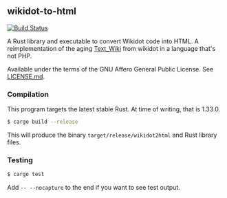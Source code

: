 ## wikidot-to-html
[![Build Status](https://travis-ci.org/Nu-SCPTheme/wikidot-to-html.svg?branch=master)](https://travis-ci.org/Nu-SCPTheme/wikidot-to-html)

A Rust library and executable to convert Wikidot code into HTML. A reimplementation of the aging [Text\_Wiki](https://github.com/gabrys/wikidot/tree/master/lib/Text_Wiki/Text) from wikidot in a language that's not PHP.

Available under the terms of the GNU Affero General Public License. See [LICENSE.md](LICENSE).

### Compilation
This program targets the latest stable Rust. At time of writing, that is 1.33.0.

```sh
$ cargo build --release
```

This will produce the binary `target/release/wikidot2html` and Rust library files.

### Testing
```sh
$ cargo test
```

Add `-- --nocapture` to the end if you want to see test output.
